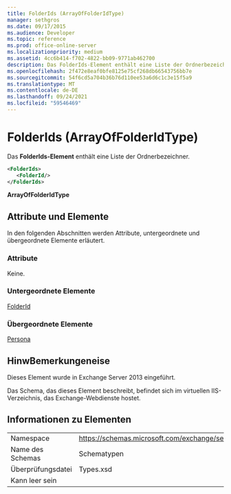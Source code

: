 ```yaml
---
title: FolderIds (ArrayOfFolderIdType)
manager: sethgros
ms.date: 09/17/2015
ms.audience: Developer
ms.topic: reference
ms.prod: office-online-server
ms.localizationpriority: medium
ms.assetid: 4cc6b414-f702-4822-bb09-9771ab462700
description: Das FolderIds-Element enthält eine Liste der Ordnerbezeichner.
ms.openlocfilehash: 2f472e8eaf0bfe8125e75cf268db66543756bb7e
ms.sourcegitcommit: 54f6cd5a704b36b76d110ee53a6d6c1c3e15f5a9
ms.translationtype: MT
ms.contentlocale: de-DE
ms.lasthandoff: 09/24/2021
ms.locfileid: "59546469"
---
```

# <a name="folderids-arrayoffolderidtype"></a>FolderIds (ArrayOfFolderIdType)

Das **FolderIds-Element** enthält eine Liste der Ordnerbezeichner. 
  
```XML
<FolderIds>
   <FolderId/>
</FolderIds>
```

 **ArrayOfFolderIdType**
## <a name="attributes-and-elements"></a>Attribute und Elemente

In den folgenden Abschnitten werden Attribute, untergeordnete und übergeordnete Elemente erläutert.
  
### <a name="attributes"></a>Attribute

Keine.
  
### <a name="child-elements"></a>Untergeordnete Elemente

[FolderId](folderid.md)
  
### <a name="parent-elements"></a>Übergeordnete Elemente

[Persona](persona.md)
  
## <a name="remarks"></a>HinwBemerkungeneise

Dieses Element wurde in Exchange Server 2013 eingeführt.
  
Das Schema, das dieses Element beschreibt, befindet sich im virtuellen IIS-Verzeichnis, das Exchange-Webdienste hostet.
  
## <a name="element-information"></a>Informationen zu Elementen

|||
|:-----|:-----|
|Namespace  <br/> |https://schemas.microsoft.com/exchange/services/2006/types  <br/> |
|Name des Schemas  <br/> |Schematypen  <br/> |
|Überprüfungsdatei  <br/> |Types.xsd  <br/> |
|Kann leer sein  <br/> ||
   

